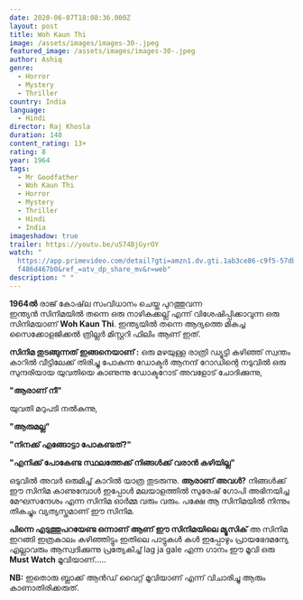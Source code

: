 ```yaml
---
date: 2020-06-07T18:08:36.000Z
layout: post
title: Woh Kaun Thi
image: /assets/images/images-30-.jpeg
featured_image: /assets/images/images-30-.jpeg
author: Ashiq
genre:
  - Horror
  - Mystery
  - Thriller
country: India
language:
  - Hindi
director: Raj Khosla
duration: 140
content_rating: 13+
rating: 8
year: 1964
tags:
  - Mr Goodfather
  - Woh Kaun Thi
  - Horror
  - Mystery
  - Thriller
  - Hindi
  - India
imageshadow: true
trailer: https://youtu.be/u574BjGyrOY
watch: "
  https://app.primevideo.com/detail?gti=amzn1.dv.gti.1ab3ce86-c9f5-57db-20b3-fb\
  f486d467b0&ref_=atv_dp_share_mv&r=web"
description: " "
---
```

**1964ൽ** രാജ് കോഷ്‌ല സംവിധാനം ചെയ്ത പുറത്തുവന്ന\
ഇന്ത്യൻ സിനിമയിൽ തന്നെ ഒരു നാഴികക്കല്ല് എന്ന് വിശേഷിപ്പിക്കാവുന്ന ഒരു സിനിമയാണ് **Woh Kaun Thi**. ഇന്ത്യയിൽ തന്നെ ആദ്യത്തെ മികച്ച സൈക്കോളജിക്കൽ ത്രില്ലർ മിസ്റ്ററി ഫിലിം ആണ് ഇത്.

**സിനിമ തുടങ്ങുന്നത് ഇങ്ങനെയാണ് :** ഒരു മഴയുള്ള രാത്രി ഡ്യൂട്ടി കഴിഞ്ഞ് സ്വന്തം കാറിൽ വീട്ടിലേക്ക് തിരിച്ചു പോകുന്ന ഡോക്ടർ ആനന്ദ് റോഡിന്റെ നടുവിൽ ഒരു സുന്ദരിയായ യുവതിയെ കാണുന്നു ഡോക്ടറോട് അവളോട് ചോദിക്കുന്നു,

**"ആരാണ് നീ"**

യുവതി മറുപടി നൽകുന്നു,

**"ആരുമല്ല"**

**"നിനക്ക് എങ്ങോട്ടാ പോകണ്ടത്?"**

**"എനിക്ക് പോകേണ്ട സ്ഥലത്തേക്ക് നിങ്ങൾക്ക് വരാൻ കഴിയില്ല"**

ഒടുവിൽ അവർ ഒരുമിച്ച് കാറിൽ യാത്ര തുടരുന്നു. **ആരാണ് അവൾ?** നിങ്ങൾക്ക് ഈ സിനിമ കാണുമ്പോൾ ഇപ്പോൾ മലയാളത്തിൽ സുരേഷ് ഗോപി അഭിനയിച്ച മേഘസന്ദേശം എന്ന സിനിമ ഓർമ്മ വരും വരും. പക്ഷേ ആ സിനിമയിൽ നിന്നും തികച്ചും വ്യത്യസ്തമാണ് ഈ സിനിമ.

**പിന്നെ എടുത്തുപറയേണ്ട ഒന്നാണ് ആണ് ഈ സിനിമയിലെ മ്യൂസിക്** അ സിനിമ ഇറങ്ങി ഇത്രകാലം കഴിഞ്ഞിട്ടും ഇതിലെ പാട്ടുകൾ കൾ ഇപ്പോഴും പ്രായഭേദമന്യേ എല്ലാവരും ആസ്വദിക്കുന്നു പ്രത്യേകിച്ച് lag ja gale എന്ന ഗാനം ഈ മൂവി ഒരു **Must Watch** മൂവിയാണ്.....

**NB:** ഇതൊരു ബ്ലാക്ക് ആൻഡ് വൈറ്റ് മൂവിയാണ് എന്ന് വിചാരിച്ചു ആരും കാണാതിരിക്കരുത്.